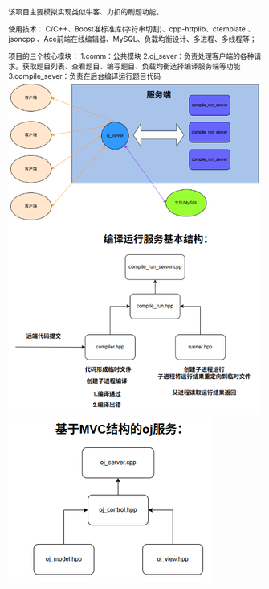该项目主要模拟实现类似牛客、力扣的刷题功能。

使用技术：
C/C++、Boost准标准库(字符串切割)、cpp-httplib、ctemplate 、jsoncpp 、Ace前端在线编辑器、MySQL、负载均衡设计、多进程、多线程等；

项目的三个核心模块：
1.comm：公共模块
2.oj_sever：负责处理客户端的各种请求。获取题目列表、查看题目、编写题目、负载均衡选择编译服务端等功能
3.compile_sever：负责在后台编译运行题目代码
![Alt text](project_structure.png)
![Alt text](compile_run_server_structure.png)
![Alt text](oj_server_structure.png)